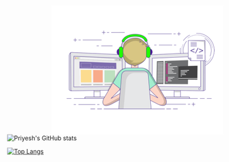<img align="right" alt="GIF" src="https://raw.githubusercontent.com/devSouvik/devSouvik/master/gif3.gif" width="400"/>

![Priyesh's GitHub stats](https://github-readme-stats.vercel.app/api?username=Priyesh2025&hide=issues,stars&show_icons=true&rank_icon=github&theme=codeSTACKr)


[//]: <> (  &hide=stars,commits,prs,issues,contribs  )

[//]: <> (  GitHub Readme Stats comes with several built-in themes e.g. dark, radical, merko, gruvbox, tokyonight, onedark, cobalt, synthwave, highcontrast, dracula )

[![Top Langs](https://github-readme-stats.vercel.app/api/top-langs/?username=Priyesh2025&layout=compact)](https://github.com/anuraghazra/github-readme-stats)


